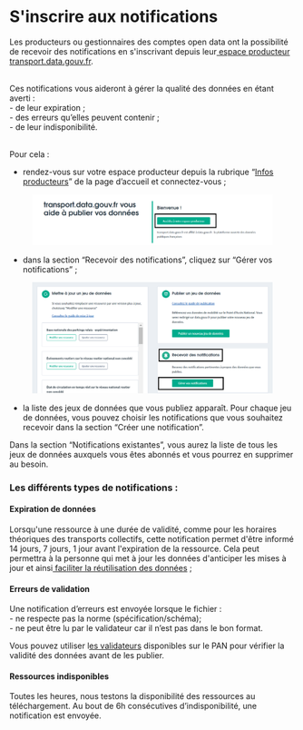 # S'inscrire aux notifications

Les producteurs ou gestionnaires des comptes open data ont la possibilité de recevoir des notifications en s'inscrivant depuis leur[ espace producteur transport.data.gouv.fr](https://transport.data.gouv.fr/espace\_producteur).

\
Ces notifications vous aideront à gérer la qualité des données en étant averti :\
\- de leur expiration ;\
\- des erreurs qu’elles peuvent contenir ;\
\- de leur indisponibilité.&#x20;

\
Pour cela :&#x20;

* rendez-vous sur votre espace producteur depuis la rubrique “[Infos producteurs](https://transport.data.gouv.fr/infos\_producteurs)” de la page d’accueil et connectez-vous ;

<figure><img src="../../.gitbook/assets/Sans titre.png" alt=""><figcaption></figcaption></figure>

* dans la section “Recevoir des notifications”, cliquez sur “Gérer vos notifications” ;

<figure><img src="../../.gitbook/assets/Capture d’écran 2023-05-25 095008.png" alt=""><figcaption></figcaption></figure>

* la liste des jeux de données que vous publiez apparaît. Pour chaque jeu de données, vous pouvez choisir les notifications que vous souhaitez recevoir dans la section “Créer une notification”.

Dans la section “Notifications existantes”, vous aurez la liste de tous les jeux de données auxquels vous êtes abonnés et vous pourrez en supprimer au besoin.&#x20;

### &#x20;Les différents types de notifications :

#### Expiration de données&#x20;

Lorsqu'une ressource à une durée de validité, comme pour les horaires théoriques des transports collectifs, cette notification permet d'être informé 14 jours, 7 jours, 1 jour avant l'expiration de la ressource. Cela peut permettra à la personne qui met à jour les données d'anticiper les mises à jour et ainsi[ faciliter la réutilisation des données](https://blog.transport.data.gouv.fr/billets/donn%C3%A9es-p%C3%A9rim%C3%A9es-donn%C3%A9es-inutilis%C3%A9es/) ;

#### Erreurs de validation&#x20;

Une notification d’erreurs est envoyée lorsque le fichier :\
\- ne respecte pas la norme (spécification/schéma);\
\- ne peut être lu par le validateur car il n’est pas dans le bon format.&#x20;

Vous pouvez utiliser l[es validateurs](https://transport.data.gouv.fr/validation) disponibles sur le PAN pour vérifier la validité des données avant de les publier.&#x20;

#### Ressources indisponibles&#x20;

Toutes les heures, nous testons la disponibilité des ressources au téléchargement. Au bout de 6h consécutives d’indisponibilité, une notification est envoyée.&#x20;
